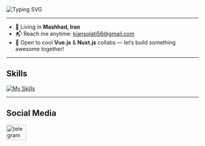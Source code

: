 
![Typing SVG](https://readme-typing-svg.demolab.com?font=Fira+Code&pause=1000&width=500&height=50&color=FFFFFF&background=0d1117&lines=Im+Kian+Solati,+Front-end+Developer)

-----------------------------

* 📍 Living in **Mashhad, Iran**
* 📬 Reach me anytime: [kiansolati56@gmail.com](mailto:kiansolati56@gmail.com)
* 🤝 Open to cool **Vue.js** & **Nuxt.js** collabs — let’s build something awesome together!

-----------------------------

## Skills

[![My Skills](https://skillicons.dev/icons?i=javascript,html,css,vue,nuxt,tailwind,wordpress)](https://skillicons.dev)

-----------------------------

## Social Media

<div>
  <a target="_blank" href="https://t.me/MrCrowlley">
    <img src="https://raw.githubusercontent.com/maurodesouza/profile-readme-generator/master/src/assets/icons/social/telegram/default.svg" width="52" height="40" alt="telegram logo" />
  </a>
</div>
